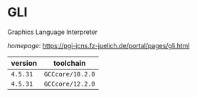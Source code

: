 # GLI

Graphics Language Interpreter

*homepage*: <https://pgi-jcns.fz-juelich.de/portal/pages/gli.html>

version | toolchain
--------|----------
``4.5.31`` | ``GCCcore/10.2.0``
``4.5.31`` | ``GCCcore/12.2.0``
